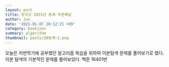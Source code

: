 ```yaml
---
layout: post
title: 모각코 2021년 동계 두번째날
author: Jun
date: '2021-01-07 20:12:21 +09'
category: baekjoon
summary: algorithm
thumbnail: posts/20동계-2.png
---
```


오늘은 저번학기에 공부했던 알고리즘 복습을 위하여 이분탐색 문제를 풀어보기로 했다. 이분 탐색의 기본적인 문제를 풀어보았다.
백준 16401번
